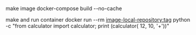 make image
 docker-compose build --no-cache

make and run container
 docker run --rm <image-local-repository:tag> python -c "from calculator import calculator; print (calculator( 12, 10, '+'))"


